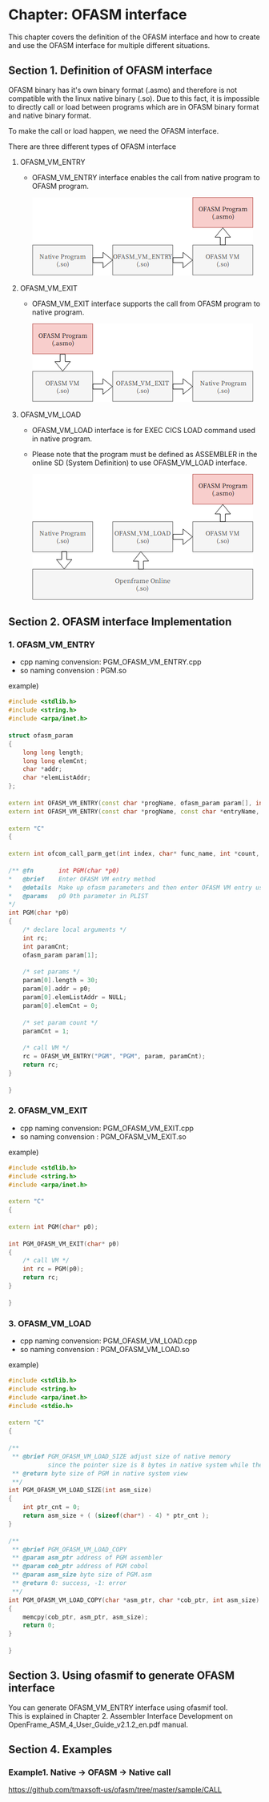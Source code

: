 # Chapter: OFASM interface

This chapter covers the definition of the OFASM interface and how to create and use the OFASM interface for multiple different situations.  

## Section 1. Definition of OFASM interface

OFASM binary has it's own binary format (.asmo) and therefore is not compatible with the linux native binary (.so). Due to this fact, it is impossible to directly call or load between programs which are in OFASM binary format and native binary format.  

To make the call or load happen, we need the OFASM interface.

There are three different types of OFASM interface

1. OFASM_VM_ENTRY  
  
    - OFASM_VM_ENTRY interface enables the call from native program to OFASM program.  

        ![](ofasm_vm_entry.png)

1. OFASM_VM_EXIT
    - OFASM_VM_EXIT interface supports the call from OFASM program to native program.  

        ![](ofasm_vm_exit.png)

2. OFASM_VM_LOAD
    - OFASM_VM_LOAD interface is for EXEC CICS LOAD command used in native program.  
    - Please note that the program must be defined as ASSEMBLER in the online SD (System Definition) to use OFASM_VM_LOAD interface.

        ![](ofasm_vm_load.png)

## Section 2. OFASM interface Implementation

### 1. OFASM_VM_ENTRY

- cpp naming convension: PGM_OFASM_VM_ENTRY.cpp
- so naming convension : PGM.so  

example)
```cpp
#include <stdlib.h>
#include <string.h>
#include <arpa/inet.h>

struct ofasm_param
{
    long long length;
    long long elemCnt;
    char *addr;
    char *elemListAddr;
};

extern int OFASM_VM_ENTRY(const char *progName, ofasm_param param[], int paramCnt); // DEPRECATED
extern int OFASM_VM_ENTRY(const char *progName, const char *entryName, ofasm_param param[], int paramCnt);

extern "C"
{

extern int ofcom_call_parm_get(int index, char* func_name, int *count, int **size_list);

/** @fn       int PGM(char *p0)
*   @brief    Enter OFASM VM entry method
*   @details  Make up ofasm parameters and then enter OFASM VM entry using entry name
*   @params   p0 0th parameter in PLIST
*/
int PGM(char *p0)
{
    /* declare local arguments */
    int rc;
    int paramCnt;
    ofasm_param param[1];

    /* set params */
    param[0].length = 30;
    param[0].addr = p0;
    param[0].elemListAddr = NULL;
    param[0].elemCnt = 0;

    /* set param count */
    paramCnt = 1;

    /* call VM */
    rc = OFASM_VM_ENTRY("PGM", "PGM", param, paramCnt);
    return rc;
}

}
```

### 2. OFASM_VM_EXIT

- cpp naming convension: PGM_OFASM_VM_EXIT.cpp
- so naming convension : PGM_OFASM_VM_EXIT.so  

example)
```cpp
#include <stdlib.h>
#include <string.h>
#include <arpa/inet.h>

extern "C"
{

extern int PGM(char* p0);

int PGM_OFASM_VM_EXIT(char* p0)
{
    /* call VM */
    int rc = PGM(p0);
    return rc;
}

}
```

### 3. OFASM_VM_LOAD

- cpp naming convension: PGM_OFASM_VM_LOAD.cpp
- so naming convension : PGM_OFASM_VM_LOAD.so  

example)
```cpp
#include <stdlib.h>
#include <string.h>
#include <arpa/inet.h>
#include <stdio.h>

extern "C"
{

/**
 ** @brief PGM_OFASM_VM_LOAD_SIZE adjust size of native memory
           since the pointer size is 8 bytes in native system while the assembler is 4 bytes
 ** @return byte size of PGM in native system view
 **/
int PGM_OFASM_VM_LOAD_SIZE(int asm_size)
{
    int ptr_cnt = 0;
    return asm_size + ( (sizeof(char*) - 4) * ptr_cnt );
}

/**
 ** @brief PGM_OFASM_VM_LOAD_COPY
 ** @param asm_ptr address of PGM assembler
 ** @param cob_ptr address of PGM cobol
 ** @param asm_size byte size of PGM.asm
 ** @return 0: success, -1: error
 **/
int PGM_OFASM_VM_LOAD_COPY(char *asm_ptr, char *cob_ptr, int asm_size)
{
    memcpy(cob_ptr, asm_ptr, asm_size);
    return 0;
}

}
```


## Section 3. Using ofasmif to generate OFASM interface

You can generate OFASM_VM_ENTRY interface using ofasmif tool.  
This is explained in Chapter 2. Assembler Interface Development on OpenFrame_ASM_4_User_Guide_v2.1.2_en.pdf manual.

## Section 4. Examples

### Example1. Native -> OFASM -> Native call

https://github.com/tmaxsoft-us/ofasm/tree/master/sample/CALL

